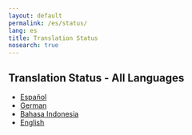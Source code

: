 ```yaml
---
layout: default
permalink: /es/status/
lang: es
title: Translation Status
nosearch: true
---
```


## Translation Status - All Languages

- [Español]({{site.baseurl}}/es/status/)
- [German]({{site.baseurl}}/de/status/)
- [Bahasa Indonesia]({{site.baseurl}}/id/status/)
- [English]({{site.baseurl}}/id/status/)
